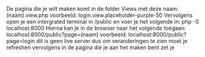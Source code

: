 De pagina die je wilt maken komt in de folder Views met deze naam: (naam).view.php voorbeeld: login.view.placeholder-purple-50
Vervolgens open je een intergrated terminal in /public en voer je het volgende in: php -S localhost:8000
Hierna kan je in de browser naar het volgende toegaan: localhost:8000/public?page=(naam) voorbeeld: localhost:8000/public?page=login
dit is geen live server dus om veranderingen te zien moet je refreshen
vervolgens in de pagina die je aan het maken bent zet je
